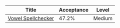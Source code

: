 | Title                                                                  | Acceptance   | Level   |
|------------------------------------------------------------------------|--------------|---------|
| [Vowel Spellchecker](https://leetcode.com/problems/vowel-spellchecker) | 47.2%        | Medium  |